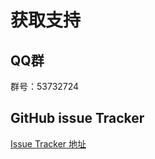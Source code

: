 # 获取支持

## QQ群

群号：53732724

## GitHub issue Tracker
[Issue Tracker 地址](https://github.com/Clouda-team/BlendUI/issues)

